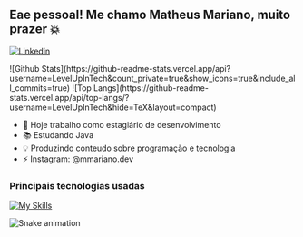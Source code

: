 ## Eae pessoal! Me chamo Matheus Mariano, muito prazer 💥

[![Linkedin](https://img.shields.io/badge/LinkedIn-0077B5?style=for-the-badge&logo=linkedin&logoColor=white)](https://www.linkedin.com/in/matheus-mariano-077b2425b/)


<div>
    ![Github Stats](https://github-readme-stats.vercel.app/api?username=LevelUpInTech&count_private=true&show_icons=true&include_all_commits=true)
    ![Top Langs](https://github-readme-stats.vercel.app/api/top-langs/?username=LevelUpInTech&hide=TeX&layout=compact)
</div>


- 🔭 Hoje trabalho como estagiário de desenvolvimento
- 📚 Estudando Java
- 💡 Produzindo conteudo sobre programação e tecnologia
- ⚡ Instagram: @mmariano.dev

### Principais tecnologias usadas 

[![My Skills](https://skillicons.dev/icons?i=java,kotlin,js,nodejs,typescript,python,mysql)](https://skillicons.dev)

![Snake animation](https://github.com/danielbped/danielbped/blob/output/github-contribution-grid-snake.svg)
